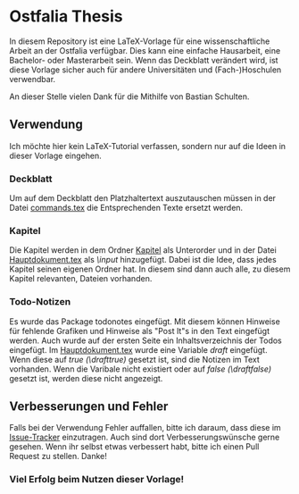 Ostfalia Thesis
===============
In diesem Repository ist eine LaTeX-Vorlage für eine wissenschaftliche Arbeit an der Ostfalia verfügbar. Dies kann eine einfache Hausarbeit, eine Bachelor- oder Masterarbeit sein. Wenn das Deckblatt verändert wird, ist diese Vorlage sicher auch für andere Universitäten und (Fach-)Hoschulen verwendbar.

An dieser Stelle vielen Dank für die Mithilfe von Bastian Schulten.

Verwendung
----------
Ich möchte hier kein LaTeX-Tutorial verfassen, sondern nur auf die Ideen in dieser Vorlage eingehen.

### Deckblatt
Um auf dem Deckblatt den Platzhaltertext auszutauschen müssen in der Datei [commands.tex](https://github.com/dennisstritzke/ostfalia-thesis/blob/master/Meta/commands.tex) die Entsprechenden Texte ersetzt werden.

### Kapitel
Die Kapitel werden in dem Ordner [Kapitel](https://github.com/dennisstritzke/ostfalia-thesis/tree/master/Kapitel) als Unterorder und in der Datei [Hauptdokument.tex](https://github.com/dennisstritzke/ostfalia-thesis/blob/master/Hauptdokument.tex) als <i>\input</i> hinzugefügt. Dabei ist die Idee, dass jedes Kapitel seinen eigenen Ordner hat. In diesem sind dann auch alle, zu diesem Kapitel relevanten, Dateien vorhanden.

### Todo-Notizen
Es wurde das Package todonotes eingefügt. Mit diesem können Hinweise für fehlende Grafiken und Hinweise als "Post It"s in den Text eingefügt werden. Auch wurde auf der ersten Seite ein Inhaltsverzeichnis der Todos eingefügt.
Im [Hauptdokument.tex](https://github.com/dennisstritzke/ostfalia-thesis/blob/master/Hauptdokument.tex) wurde eine Variable <i>draft</i> eingefügt. Wenn diese auf <i>true (\drafttrue)</i> gesetzt ist, sind die Notizen im Text vorhanden. Wenn die Varibale nicht existiert oder auf <i>false (\draftfalse)</i> gesetzt ist, werden diese nicht angezeigt.

Verbesserungen und Fehler
-------------------------
Falls bei der Verwendung Fehler auffallen, bitte ich daraum, dass diese im [Issue-Tracker](https://github.com/dennisstritzke/ostfalia-thesis/issues "GitHub Issue Tracker") einzutragen. Auch sind dort Verbesserungswünsche gerne gesehen. Wenn ihr selbst etwas verbessert habt, bitte ich einen Pull Request zu stellen. Danke!

### Viel Erfolg beim Nutzen dieser Vorlage!
